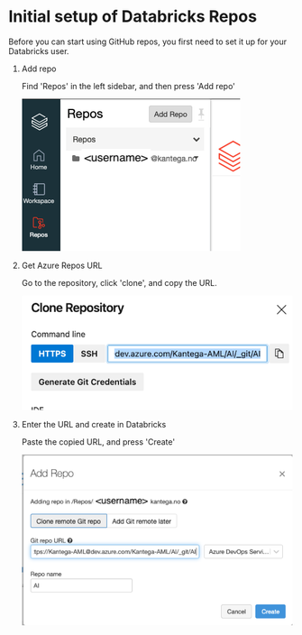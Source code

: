 # Initial setup of Databricks Repos

Before you can start using GitHub repos, you first need to set it up for your Databricks user.

1. Add repo

    Find 'Repos' in the left sidebar, and then press 'Add repo'

    ![add_repo](images/add_repo.png)

2. Get Azure Repos URL

    Go to the repository, click 'clone', and copy the URL.

    ![clone_repo](images/devops_clone.png)

3. Enter the URL and create in Databricks

    Paste the copied URL, and press 'Create'

    ![create_repo](images/clone_in_dbw.png)

